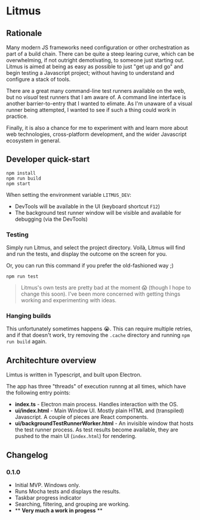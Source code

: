 # Litmus


## Rationale

Many modern JS frameworks need configuration or other orchestration as part of a build chain. There can be quite a steep learing curve, which can be overwhelming, if not outright demotivating, to someone just starting out. Litmus is aimed at being as easy as possible to just "get up and go" and begin testing a Javascript project; without having to understand and configure a stack of tools.

There are a great many command-line test runners available on the web, but no _visual_ test runners that I am aware of. A command line interface is another barrier-to-entry that I wanted to elimate. As I'm unaware of a visual runner being attempted, I wanted to see if such a thing could work in practice.

Finally, it is also a chance for me to experiment with and learn more about web technologies, cross-platform development, and the wider Javascript ecosystem in general.


## Developer quick-start
```
npm install
npm run build
npm start
```

When setting the environment variable `LITMUS_DEV`:
 * DevTools will be available in the UI (keyboard shortcut `F12`)
 * The background test runner window will be visible and available for debugging (via the DevTools)

### Testing
Simply run Litmus, and select the project directory. Voilà, Litmus will find and run the tests, and display the outcome on the screen for you.

Or, you can run this command if you prefer the old-fashioned way ;)
```
npm run test
```
> Litmus's own tests are pretty bad at the moment 😱 (though I hope to change this soon). I've been more concerned with getting things working and experimenting with ideas.

### Hanging builds
This unfortunately sometimes happens 😭. This can require multiple retries, and if that doesn't work, try removing the `.cache` directory and running `npm run build` again.

## Architechture overview
Limtus is written in Typescript, and built upon Electron.

The app has three "threads" of execution runnng at all times, which have the following entry points:
* **index.ts** - Electron main process. Handles interaction with the OS.
* **ui/index.html** - Main Window UI. Mostly plain HTML and (transpiled) Javascript. A couple of pieces are React components.
* **ui/backgroundTestRunnerWorker.html** - An invisible window that hosts the test runner process. As test results become available, they are pushed to the main UI (`index.html`) for rendering.


## Changelog
### 0.1.0
* Initial MVP. Windows only.
* Runs Mocha tests and displays the results.
* Taskbar progress indicator
* Searching, filtering, and grouping are working.
* ** **Very much a work in progess** **
